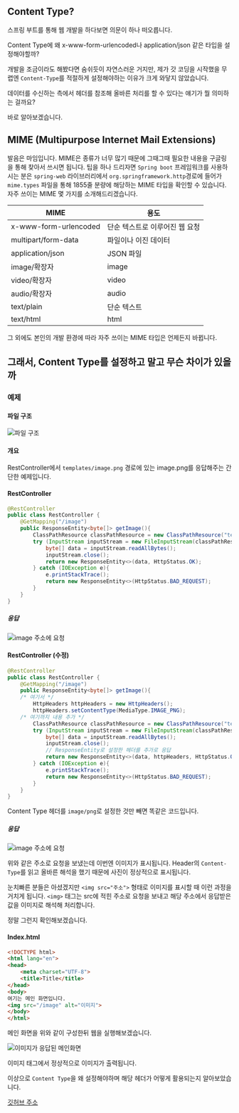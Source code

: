 
## Content Type?

스프링 부트를 통해 웹 개발을 하다보면 의문이 하나 떠오릅니다.

Content Type에 왜 x-www-form-urlencoded나 application/json 같은 타입을 설정해야할까?

개발을 조금이라도 해봤다면 숨쉬듯이 자연스러운 거지만, 제가 갓 코딩을 시작했을 무렵엔 `Content-Type`를 적절하게 설정해야하는 이유가 크게 와닿지 않았습니다.

데이터를 수신하는 측에서 헤더를 참조해 올바른 처리를 할 수 있다는 얘기가 뭘 의미하는 걸까요?

바로 알아보겠습니다.

## MIME (Multipurpose Internet Mail Extensions)

발음은 마임입니다.
MIME은 종류가 너무 많기 때문에 그때그때 필요한 내용을 구글링을 통해 찾아서 쓰시면 됩니다.
팁을 하나 드리자면 `Spring boot` 프레임워크를 사용하시는 분은 `spring-web` 라이브러리에서 `org.springframework.http`경로에 들어가 `mime.types` 파일을 통해 1855줄 분량에 해당하는 MIME 타입을 확인할  수 있습니다.
자주 쓰이는 MIME 몇 가지를 소개해드리겠습니다.

| MIME                  | 용도                |
| --------------------- | ----------------- |
| x-www-form-urlencoded | 단순 텍스트로 이루어진 웹 요청 |
| multipart/form-data   | 파일이나 이진 데이터       |
| application/json      | JSON 파일           |
| image/확장자             | image             |
| video/확장자             | video             |
| audio/확장자             | audio             |
| text/plain            | 단순 텍스트            |
| text/html             | html              |

그 외에도 본인의 개발 환경에 따라 자주 쓰이는 MIME 타입은 언제든지 바뀝니다.

## 그래서, Content Type를 설정하고 말고 무슨 차이가 있을까

### 예제

#### 파일 구조

![파일 구조](JAVA/Spring/HTTP/헤더/image/Pasted%20image%2020240226035120.png)

#### 개요

RestController에서 `templates/image.png` 경로에 있는 image.png를 응답해주는 간단한 예제입니다.

#### RestController

```java
@RestController
public class RestController {  
    @GetMapping("/image")  
    public ResponseEntity<byte[]> getImage(){  
        ClassPathResource classPathResource = new ClassPathResource("templates/image.png");  
        try (InputStream inputStream = new FileInputStream(classPathResource.getFile())){  
            byte[] data = inputStream.readAllBytes();  
            inputStream.close();  
            return new ResponseEntity<>(data, HttpStatus.OK);  
        } catch (IOException e){  
            e.printStackTrace();  
            return new ResponseEntity<>(HttpStatus.BAD_REQUEST);  
        }  
    }  
}
```

##### 응답

![image 주소에 요청](JAVA/Spring/HTTP/헤더/image/Pasted%20image%2020240226040757.png)


#### RestController (수정)

```java
@RestController
public class RestController {  
    @GetMapping("/image")  
    public ResponseEntity<byte[]> getImage(){  
    /* 여기서 */
        HttpHeaders httpHeaders = new HttpHeaders();
        httpHeaders.setContentType(MediaType.IMAGE_PNG);  
    /* 여기까지 내용 추가 */
        ClassPathResource classPathResource = new ClassPathResource("templates/image.png");  
        try (InputStream inputStream = new FileInputStream(classPathResource.getFile())){  
            byte[] data = inputStream.readAllBytes();  
            inputStream.close();  
            // ResponseEntity로 설정한 헤더를 추가로 응답
            return new ResponseEntity<>(data, httpHeaders, HttpStatus.OK);  
        } catch (IOException e){  
            e.printStackTrace();  
            return new ResponseEntity<>(HttpStatus.BAD_REQUEST);  
        }  
    }  
}
```

Content Type 헤더를 `image/png`로 설정한 것만 빼면 똑같은 코드입니다.

##### 응답


![image 주소에 요청](JAVA/Spring/HTTP/헤더/image/Pasted%20image%2020240226040703.png)

위와 같은 주소로 요청을 보냈는데 이번엔 이미지가 표시됩니다.
Header의 `Content-Type`를 읽고 올바른 해석을 했기 때문에 사진이 정상적으로 표시됩니다.

눈치빠른 분들은 아셨겠지만 `<img src="주소">` 형태로 이미지를 표시할 때 이런 과정을 거치게 됩니다.
`<img>` 태그는 src에 적힌 주소로 요청을 보내고 해당 주소에서 응답받은 값을 이미지로 해석해 처리합니다.

정말 그런지 확인해보겠습니다.

#### Index.html

```html
<!DOCTYPE html>  
<html lang="en">  
<head>  
    <meta charset="UTF-8">  
    <title>Title</title>  
</head>  
<body>  
여기는 메인 화면입니다.  
<img src="/image" alt="이미지">  
</body>  
</html>
```

메인 화면을 위와 같이 구성한뒤 웹을 실행해보겠습니다.

![이미지가 응답된 메인화면](JAVA/Spring/HTTP/헤더/image/Pasted%20image%2020240226041619.png)

이미지 태그에서 정상적으로 이미지가 출력됩니다.

이상으로 `Content Type`을 왜 설정해야하며 해당 헤더가 어떻게 활용되는지 알아보았습니다.

[깃허브 주소](https://github.com/KimYoungHwan8750/mime-type-example)